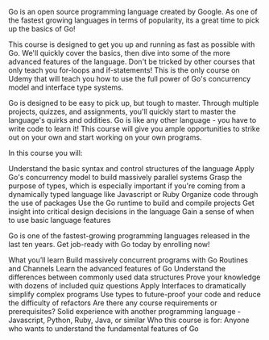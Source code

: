 
Go is an open source programming language created by Google.  As one of the fastest growing languages in terms of popularity, its a great time to pick up the basics of Go!

This course is designed to get you up and running as fast as possible with Go.  We'll quickly cover the basics, then dive into some of the more advanced features of the language.  Don't be tricked by other courses that only teach you for-loops and if-statements!  This is the only course on Udemy that will teach you how to use the full power of Go's concurrency model and interface type systems.

Go is designed to be easy to pick up, but tough to master.  Through multiple projects, quizzes, and assignments, you'll quickly start to master the language's quirks and oddities.  Go is like any other language - you have to write code to learn it!  This course will give you ample opportunities to strike out on your own and start working on your own programs.

In this course you will:

Understand the basic syntax and control structures of the language
Apply Go's concurrency model to build massively parallel systems
Grasp the purpose of types, which is especially important if you're coming from a dynamically typed language like Javascript or Ruby
Organize code through the use of packages
Use the Go runtime to build and compile projects
Get insight into critical design decisions in the language
Gain a sense of when to use basic language features


Go is one of the fastest-growing programming languages released in the last ten years.  Get job-ready with Go today by enrolling now!

What you’ll learn
Build massively concurrent programs with Go Routines and Channels
Learn the advanced features of Go
Understand the differences between commonly used data structures
Prove your knowledge with dozens of included quiz questions
Apply Interfaces to dramatically simplify complex programs
Use types to future-proof your code and reduce the difficulty of refactors
Are there any course requirements or prerequisites?
Solid experience with another programming language - Javascript, Python, Ruby, Java, or similar
Who this course is for:
Anyone who wants to understand the fundamental features of Go